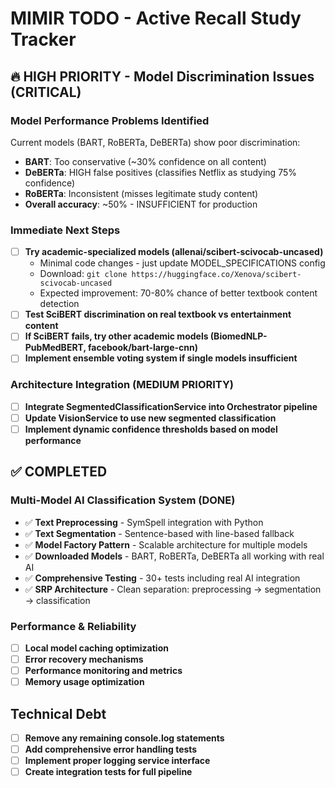 # MIMIR TODO - Active Recall Study Tracker

## 🔥 HIGH PRIORITY - Model Discrimination Issues (CRITICAL)

### Model Performance Problems Identified
Current models (BART, RoBERTa, DeBERTa) show poor discrimination:
- **BART**: Too conservative (~30% confidence on all content)
- **DeBERTa**: HIGH false positives (classifies Netflix as studying 75% confidence)  
- **RoBERTa**: Inconsistent (misses legitimate study content)
- **Overall accuracy**: ~50% - INSUFFICIENT for production

### Immediate Next Steps
- [ ] **Try academic-specialized models (allenai/scibert-scivocab-uncased)**
  - Minimal code changes - just update MODEL_SPECIFICATIONS config
  - Download: `git clone https://huggingface.co/Xenova/scibert-scivocab-uncased`
  - Expected improvement: 70-80% chance of better textbook content detection
- [ ] **Test SciBERT discrimination on real textbook vs entertainment content**
- [ ] **If SciBERT fails, try other academic models (BiomedNLP-PubMedBERT, facebook/bart-large-cnn)**
- [ ] **Implement ensemble voting system if single models insufficient**

### Architecture Integration (MEDIUM PRIORITY)
- [ ] **Integrate SegmentedClassificationService into Orchestrator pipeline**
- [ ] **Update VisionService to use new segmented classification**
- [ ] **Implement dynamic confidence thresholds based on model performance**

## ✅ COMPLETED 

### Multi-Model AI Classification System (DONE)
- ✅ **Text Preprocessing** - SymSpell integration with Python
- ✅ **Text Segmentation** - Sentence-based with line-based fallback  
- ✅ **Model Factory Pattern** - Scalable architecture for multiple models
- ✅ **Downloaded Models** - BART, RoBERTa, DeBERTa all working with real AI
- ✅ **Comprehensive Testing** - 30+ tests including real AI integration
- ✅ **SRP Architecture** - Clean separation: preprocessing → segmentation → classification

### Performance & Reliability  
- [ ] **Local model caching optimization**
- [ ] **Error recovery mechanisms**
- [ ] **Performance monitoring and metrics**
- [ ] **Memory usage optimization**

## Technical Debt
- [ ] **Remove any remaining console.log statements**
- [ ] **Add comprehensive error handling tests**  
- [ ] **Implement proper logging service interface**
- [ ] **Create integration tests for full pipeline**